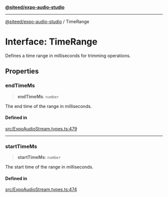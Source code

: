 [**@siteed/expo-audio-studio**](../README.md)

***

[@siteed/expo-audio-studio](../README.md) / TimeRange

# Interface: TimeRange

Defines a time range in milliseconds for trimming operations.

## Properties

### endTimeMs

> **endTimeMs**: `number`

The end time of the range in milliseconds.

#### Defined in

[src/ExpoAudioStream.types.ts:479](https://github.com/deeeed/expo-audio-stream/blob/391ce6bcc63b985ab716f16d8cf5ddac64968b09/packages/expo-audio-studio/src/ExpoAudioStream.types.ts#L479)

***

### startTimeMs

> **startTimeMs**: `number`

The start time of the range in milliseconds.

#### Defined in

[src/ExpoAudioStream.types.ts:474](https://github.com/deeeed/expo-audio-stream/blob/391ce6bcc63b985ab716f16d8cf5ddac64968b09/packages/expo-audio-studio/src/ExpoAudioStream.types.ts#L474)
